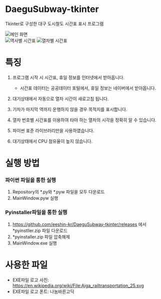 # DaeguSubway-tkinter
Tkinter로 구성한 대구 도시철도 시간표 표시 프로그램

![메인 화면](https://user-images.githubusercontent.com/60684821/191521610-b56a08da-2268-42cd-b008-ac932b4cc5c6.png)  
![역사별 시간표](https://user-images.githubusercontent.com/60684821/191521860-d7fb9ee6-b67f-4c9f-b0f2-62d611ea470a.png)
![열차별 시간표](https://user-images.githubusercontent.com/60684821/191521873-5cd1f9b5-4238-49b6-9823-ff42602b1827.png)


# 특징
  1. 프로그램 시작 시 시간표, 휴일 정보를 인터넷에서 받아옵니다.
  
      * 시간표 데이터는 공공데이터 포털에서, 휴일 정보는 네이버에서 받아옵니다.
    
  2. 대기상태에서 자동으로 열차 시간이 새로고침 됩니다.
  3. 기차가 마지막 역까지 운행하지 않을 경우 목적지를 표시합니다.
  4. 열차 번호별 시간표를 이용하여 타야 하는 열차의 시각을 정확히 알 수 있습니다.
  5. 파이썬 표준 라이브러리만을 사용하였습니다.
  6. 대기상태에서 CPU 점유율이 높지 않습니다.

# 실행 방법
### 파이썬 파일을 통한 실행
  1. Repository의 *.py와 *.pyw 파일을 모두 다운로드
  2. MainWindow.pyw 실행
  
### Pyinstaller파일을 통한 실행
  1. https://github.com/eeshin-kr/DaeguSubway-tkinter/releases 에서 *pyinstller.zip 파일 다운로드
  2. *pyinstaller.zip 파일 압축해제
  3. MainWindow.exe 실행

# 사용한 파일
* EXE파일 로고 사진: https://en.wikipedia.org/wiki/File:Aiga_railtransportation_25.svg
* EXE파일 로고 폰트: 나눔바른고딕
